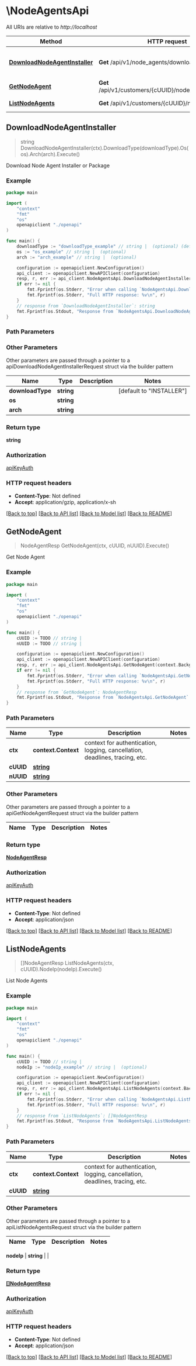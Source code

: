 # \NodeAgentsApi

All URIs are relative to *http://localhost*

Method | HTTP request | Description
------------- | ------------- | -------------
[**DownloadNodeAgentInstaller**](NodeAgentsApi.md#DownloadNodeAgentInstaller) | **Get** /api/v1/node_agents/download | Download Node Agent Installer or Package
[**GetNodeAgent**](NodeAgentsApi.md#GetNodeAgent) | **Get** /api/v1/customers/{cUUID}/node_agents/{nUUID} | Get Node Agent
[**ListNodeAgents**](NodeAgentsApi.md#ListNodeAgents) | **Get** /api/v1/customers/{cUUID}/node_agents | List Node Agents



## DownloadNodeAgentInstaller

> string DownloadNodeAgentInstaller(ctx).DownloadType(downloadType).Os(os).Arch(arch).Execute()

Download Node Agent Installer or Package

### Example

```go
package main

import (
    "context"
    "fmt"
    "os"
    openapiclient "./openapi"
)

func main() {
    downloadType := "downloadType_example" // string |  (optional) (default to "INSTALLER")
    os := "os_example" // string |  (optional)
    arch := "arch_example" // string |  (optional)

    configuration := openapiclient.NewConfiguration()
    api_client := openapiclient.NewAPIClient(configuration)
    resp, r, err := api_client.NodeAgentsApi.DownloadNodeAgentInstaller(context.Background()).DownloadType(downloadType).Os(os).Arch(arch).Execute()
    if err != nil {
        fmt.Fprintf(os.Stderr, "Error when calling `NodeAgentsApi.DownloadNodeAgentInstaller``: %v\n", err)
        fmt.Fprintf(os.Stderr, "Full HTTP response: %v\n", r)
    }
    // response from `DownloadNodeAgentInstaller`: string
    fmt.Fprintf(os.Stdout, "Response from `NodeAgentsApi.DownloadNodeAgentInstaller`: %v\n", resp)
}
```

### Path Parameters



### Other Parameters

Other parameters are passed through a pointer to a apiDownloadNodeAgentInstallerRequest struct via the builder pattern


Name | Type | Description  | Notes
------------- | ------------- | ------------- | -------------
 **downloadType** | **string** |  | [default to &quot;INSTALLER&quot;]
 **os** | **string** |  | 
 **arch** | **string** |  | 

### Return type

**string**

### Authorization

[apiKeyAuth](../README.md#apiKeyAuth)

### HTTP request headers

- **Content-Type**: Not defined
- **Accept**: application/gzip, application/x-sh

[[Back to top]](#) [[Back to API list]](../README.md#documentation-for-api-endpoints)
[[Back to Model list]](../README.md#documentation-for-models)
[[Back to README]](../README.md)


## GetNodeAgent

> NodeAgentResp GetNodeAgent(ctx, cUUID, nUUID).Execute()

Get Node Agent

### Example

```go
package main

import (
    "context"
    "fmt"
    "os"
    openapiclient "./openapi"
)

func main() {
    cUUID := TODO // string | 
    nUUID := TODO // string | 

    configuration := openapiclient.NewConfiguration()
    api_client := openapiclient.NewAPIClient(configuration)
    resp, r, err := api_client.NodeAgentsApi.GetNodeAgent(context.Background(), cUUID, nUUID).Execute()
    if err != nil {
        fmt.Fprintf(os.Stderr, "Error when calling `NodeAgentsApi.GetNodeAgent``: %v\n", err)
        fmt.Fprintf(os.Stderr, "Full HTTP response: %v\n", r)
    }
    // response from `GetNodeAgent`: NodeAgentResp
    fmt.Fprintf(os.Stdout, "Response from `NodeAgentsApi.GetNodeAgent`: %v\n", resp)
}
```

### Path Parameters


Name | Type | Description  | Notes
------------- | ------------- | ------------- | -------------
**ctx** | **context.Context** | context for authentication, logging, cancellation, deadlines, tracing, etc.
**cUUID** | [**string**](.md) |  | 
**nUUID** | [**string**](.md) |  | 

### Other Parameters

Other parameters are passed through a pointer to a apiGetNodeAgentRequest struct via the builder pattern


Name | Type | Description  | Notes
------------- | ------------- | ------------- | -------------



### Return type

[**NodeAgentResp**](NodeAgentResp.md)

### Authorization

[apiKeyAuth](../README.md#apiKeyAuth)

### HTTP request headers

- **Content-Type**: Not defined
- **Accept**: application/json

[[Back to top]](#) [[Back to API list]](../README.md#documentation-for-api-endpoints)
[[Back to Model list]](../README.md#documentation-for-models)
[[Back to README]](../README.md)


## ListNodeAgents

> []NodeAgentResp ListNodeAgents(ctx, cUUID).NodeIp(nodeIp).Execute()

List Node Agents

### Example

```go
package main

import (
    "context"
    "fmt"
    "os"
    openapiclient "./openapi"
)

func main() {
    cUUID := TODO // string | 
    nodeIp := "nodeIp_example" // string |  (optional)

    configuration := openapiclient.NewConfiguration()
    api_client := openapiclient.NewAPIClient(configuration)
    resp, r, err := api_client.NodeAgentsApi.ListNodeAgents(context.Background(), cUUID).NodeIp(nodeIp).Execute()
    if err != nil {
        fmt.Fprintf(os.Stderr, "Error when calling `NodeAgentsApi.ListNodeAgents``: %v\n", err)
        fmt.Fprintf(os.Stderr, "Full HTTP response: %v\n", r)
    }
    // response from `ListNodeAgents`: []NodeAgentResp
    fmt.Fprintf(os.Stdout, "Response from `NodeAgentsApi.ListNodeAgents`: %v\n", resp)
}
```

### Path Parameters


Name | Type | Description  | Notes
------------- | ------------- | ------------- | -------------
**ctx** | **context.Context** | context for authentication, logging, cancellation, deadlines, tracing, etc.
**cUUID** | [**string**](.md) |  | 

### Other Parameters

Other parameters are passed through a pointer to a apiListNodeAgentsRequest struct via the builder pattern


Name | Type | Description  | Notes
------------- | ------------- | ------------- | -------------

 **nodeIp** | **string** |  | 

### Return type

[**[]NodeAgentResp**](NodeAgentResp.md)

### Authorization

[apiKeyAuth](../README.md#apiKeyAuth)

### HTTP request headers

- **Content-Type**: Not defined
- **Accept**: application/json

[[Back to top]](#) [[Back to API list]](../README.md#documentation-for-api-endpoints)
[[Back to Model list]](../README.md#documentation-for-models)
[[Back to README]](../README.md)

